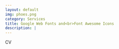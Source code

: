 ```yaml
---
layout: default
img: phoes.png
category: Services
title: Google Web Fonts and<br>Font Awesome Icons
description: |
---
```

CV
